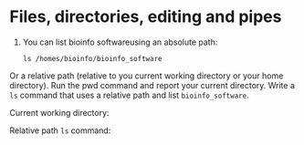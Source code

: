 Files, directories, editing and pipes
=====================================

1) You can list bioinfo softwareusing an absolute path:

       ls /homes/bioinfo/bioinfo_software

Or a relative path (relative to you current working directory or your home directory). Run the pwd command and report your current directory. Write a `ls` command that uses a relative path and list `bioinfo_software`.

Current working directory:

Relative path `ls` command:
